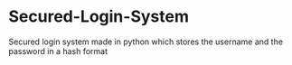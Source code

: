 # Secured-Login-System
Secured login system  made in python which stores the username and the password in a hash format
